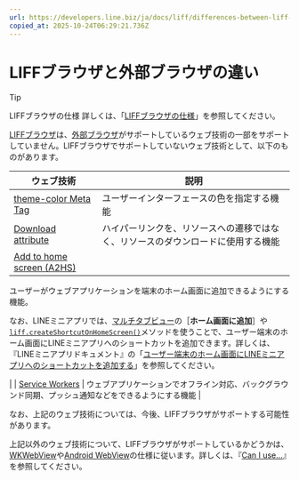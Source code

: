 ```yaml
---
url: https://developers.line.biz/ja/docs/liff/differences-between-liff-browser-and-external-browser/
copied_at: 2025-10-24T06:29:21.736Z
---
```

# LIFFブラウザと外部ブラウザの違い

> [!TIP]
> LIFFブラウザの仕様
> 詳しくは、「[LIFFブラウザの仕様](https://developers.line.biz/ja/docs/liff/overview/#liff-browser-spec)」を参照してください。

[LIFFブラウザ](https://developers.line.biz/ja/glossary/#liff-browser)は、[外部ブラウザ](https://developers.line.biz/ja/glossary/#external-browser)がサポートしているウェブ技術の一部をサポートしていません。LIFFブラウザでサポートしていないウェブ技術として、以下のものがあります。

| ウェブ技術 | 説明 |
| --- | --- |
| [theme-color Meta Tag](https://caniuse.com/meta-theme-color) | ユーザーインターフェースの色を指定する機能 |
| [Download attribute](https://caniuse.com/download) | ハイパーリンクを、リソースへの遷移ではなく、リソースのダウンロードに使用する機能 |
| [Add to home screen (A2HS)](https://caniuse.com/sr_web-app-manifest) | 
ユーザーがウェブアプリケーションを端末のホーム画面に追加できるようにする機能。

なお、LINEミニアプリでは、[マルチタブビュー](https://developers.line.biz/ja/docs/line-mini-app/discover/builtin-features/#multi-tab-view)の［**ホーム画面に追加**］や[`liff.createShortcutOnHomeScreen()`](https://developers.line.biz/ja/reference/liff/#create-shortcut-on-home-screen)メソッドを使うことで、ユーザー端末のホーム画面にLINEミニアプリへのショートカットを追加できます。詳しくは、『LINEミニアプリドキュメント』の「[ユーザー端末のホーム画面にLINEミニアプリへのショートカットを追加する](https://developers.line.biz/ja/docs/line-mini-app/develop/add-to-home-screen/)」を参照してください。

 |
| [Service Workers](https://caniuse.com/serviceworkers) | ウェブアプリケーションでオフライン対応、バックグラウンド同期、プッシュ通知などをできるようにする機能 |

なお、上記のウェブ技術については、今後、LIFFブラウザがサポートする可能性があります。

上記以外のウェブ技術について、LIFFブラウザがサポートしているかどうかは、[WKWebView](https://developer.apple.com/documentation/webkit/wkwebview)や[Android WebView](https://developer.android.com/reference/android/webkit/WebView)の仕様に従います。詳しくは、『[Can I use...](https://caniuse.com/)』を参照してください。